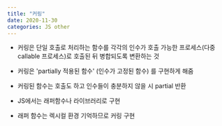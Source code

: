 ```yaml
---
title: "커링"
date: 2020-11-30
categories: JS other
---
```


- 커링은 단일 호출로 처리하는 함수를 각각의 인수가 호출 가능한 프로세스(다중 callable 프로세스)로 호출된 뒤 병합되도록 변환하는 것

- 커링은 'partially 적용된 함수' (인수가 고정된 함수) 를 구현하게 해줌

- 커링된 함수는 호출도 하고 인수들이 충분하지 않을 시 partial 반환

- JS에서는 래퍼함수나 라이브러리로 구현

- 래퍼 함수는 렉시컬 환경 기억하므로 커링 구현
